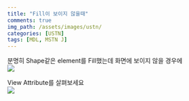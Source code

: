```yaml
---
title: "Fill이 보이지 않을때"
comments: true 
img_path: /assets/images/ustn/
categories: [USTN]
tags: [MDL, MSTN J]
---
```


분명히 Shape같은 element를 Fill했는데 화면에 보이지 않을 경우에\
![](2011-07-05-47.jpg)

View Attribute를 살펴보세요\
![](2011-07-05-48.jpg)